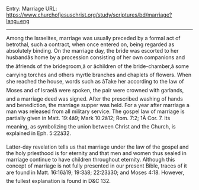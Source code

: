 Entry: Marriage
URL: https://www.churchofjesuschrist.org/study/scriptures/bd/marriage?lang=eng

---

Among the Israelites, marriage was usually preceded by a formal act of betrothal, such a contract, when once entered on, being regarded as absolutely binding. On the marriage day, the bride was escorted to her husbandâs home by a procession consisting of her own companions and the âfriends of the bridegroom,â or âchildren of the bride-chamber,â some carrying torches and others myrtle branches and chaplets of flowers. When she reached the house, words such as âTake her according to the law of Moses and of Israelâ were spoken, the pair were crowned with garlands, and a marriage deed was signed. After the prescribed washing of hands and benediction, the marriage supper was held. For a year after marriage a man was released from all military service. The gospel law of marriage is partially given in Matt. 19:4â9; Mark 10:2â12; Rom. 7:2; 1Â Cor. 7. Its meaning, as symbolizing the union between Christ and the Church, is explained in Eph. 5:22â32.

Latter-day revelation tells us that marriage under the law of the gospel and the holy priesthood is for eternity and that men and women thus sealed in marriage continue to have children throughout eternity. Although this concept of marriage is not fully presented in our present Bible, traces of it are found in Matt. 16:16â19; 19:3â8; 22:23â30; and Moses 4:18. However, the fullest explanation is found in D&C 132.
